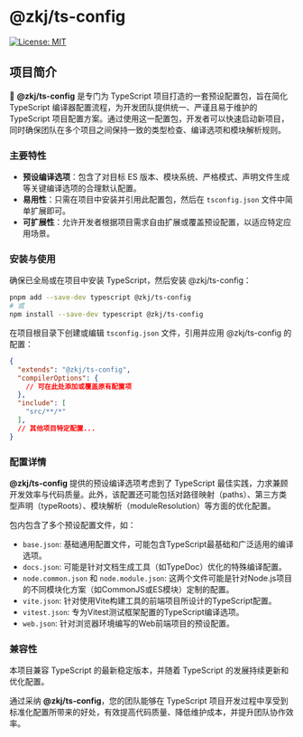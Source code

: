 # @zkj/ts-config

[![License: MIT](https://img.shields.io/badge/License-MIT-yellow.svg)](https://opensource.org/licenses/MIT)

## 项目简介

🚀 **@zkj/ts-config** 是专门为 TypeScript 项目打造的一套预设配置包，旨在简化 TypeScript 编译器配置流程，为开发团队提供统一、严谨且易于维护的 TypeScript 项目配置方案。通过使用这一配置包，开发者可以快速启动新项目，同时确保团队在多个项目之间保持一致的类型检查、编译选项和模块解析规则。

### 主要特性

- **预设编译选项**：包含了对目标 ES 版本、模块系统、严格模式、声明文件生成等关键编译选项的合理默认配置。
- **易用性**：只需在项目中安装并引用此配置包，然后在 `tsconfig.json` 文件中简单扩展即可。
- **可扩展性**：允许开发者根据项目需求自由扩展或覆盖预设配置，以适应特定应用场景。

### 安装与使用

确保已全局或在项目中安装 TypeScript，然后安装 @zkj/ts-config：

```bash
pnpm add --save-dev typescript @zkj/ts-config
# 或
npm install --save-dev typescript @zkj/ts-config
```

在项目根目录下创建或编辑 `tsconfig.json` 文件，引用并应用 @zkj/ts-config 的配置：

```json
{
  "extends": "@zkj/ts-config",
  "compilerOptions": {
    // 可在此处添加或覆盖原有配置项
  },
  "include": [
    "src/**/*"
  ],
  // 其他项目特定配置...
}
```

### 配置详情

**@zkj/ts-config** 提供的预设编译选项考虑到了 TypeScript 最佳实践，力求兼顾开发效率与代码质量。此外，该配置还可能包括对路径映射（paths）、第三方类型声明（typeRoots）、模块解析（moduleResolution）等方面的优化配置。

包内包含了多个预设配置文件，如：

- `base.json`: 基础通用配置文件，可能包含TypeScript最基础和广泛适用的编译选项。
- `docs.json`: 可能是针对文档生成工具（如TypeDoc）优化的特殊编译配置。
- `node.common.json` 和 `node.module.json`: 这两个文件可能是针对Node.js项目的不同模块化方案（如CommonJS或ES模块）定制的配置。
- `vite.json`: 针对使用Vite构建工具的前端项目所设计的TypeScript配置。
- `vitest.json`: 专为Vitest测试框架配置的TypeScript编译选项。
- `web.json`: 针对浏览器环境编写的Web前端项目的预设配置。

### 兼容性

本项目兼容 TypeScript 的最新稳定版本，并随着 TypeScript 的发展持续更新和优化配置。

通过采纳 **@zkj/ts-config**，您的团队能够在 TypeScript 项目开发过程中享受到标准化配置所带来的好处，有效提高代码质量、降低维护成本，并提升团队协作效率。
